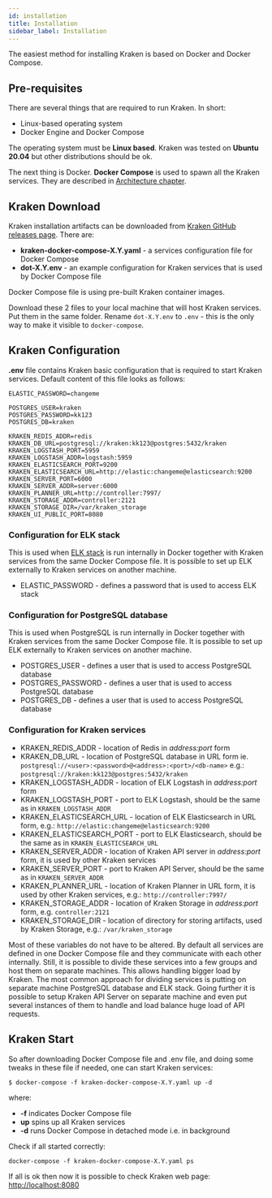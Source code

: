 ```yaml
---
id: installation
title: Installation
sidebar_label: Installation
---
```


The easiest method for installing Kraken is based on Docker and Docker Compose.

## Pre-requisites

There are several things that are required to run Kraken. In short:

- Linux-based operating system
- Docker Engine and Docker Compose

The operating system must be **Linux based**. Kraken was tested on **Ubuntu 20.04**
but other distributions should be ok.

The next thing is Docker. **Docker Compose** is used to spawn all the Kraken services.
They are described in [Architecture chapter](architecture.md).

## Kraken Download

Kraken installation artifacts can be downloaded from [Kraken GitHub releases page](https://github.com/Kraken-CI/kraken/releases).
There are:

- **kraken-docker-compose-X.Y.yaml** - a services configuration file for Docker Compose
- **dot-X.Y.env** - an example configuration for Kraken services that is used by Docker Compose file

Docker Compose file is using pre-built Kraken container images.

Download these 2 files to your local machine that will host Kraken services. Put them in the same folder.
Rename `dot-X.Y.env` to `.env` - this is the only way to make it visible to `docker-compose`.

## Kraken Configuration

**.env** file contains Kraken basic configuration that is required to start Kraken services.
Default content of this file looks as follows:

```
ELASTIC_PASSWORD=changeme

POSTGRES_USER=kraken
POSTGRES_PASSWORD=kk123
POSTGRES_DB=kraken

KRAKEN_REDIS_ADDR=redis
KRAKEN_DB_URL=postgresql://kraken:kk123@postgres:5432/kraken
KRAKEN_LOGSTASH_PORT=5959
KRAKEN_LOGSTASH_ADDR=logstash:5959
KRAKEN_ELASTICSEARCH_PORT=9200
KRAKEN_ELASTICSEARCH_URL=http://elastic:changeme@elasticsearch:9200
KRAKEN_SERVER_PORT=6000
KRAKEN_SERVER_ADDR=server:6000
KRAKEN_PLANNER_URL=http://controller:7997/
KRAKEN_STORAGE_ADDR=controller:2121
KRAKEN_STORAGE_DIR=/var/kraken_storage
KRAKEN_UI_PUBLIC_PORT=8080
```

### Configuration for ELK stack

This is used when [ELK stack](https://www.elastic.co/) is run
internally in Docker together with Kraken services from the same Docker
Compose file. It is possible to set up ELK externally to Kraken
services on another machine.

- ELASTIC_PASSWORD - defines a password that is used to access ELK stack

### Configuration for PostgreSQL database

This is used when PostgreSQL is run internally in Docker together with
Kraken services from the same Docker Compose file. It is possible to
set up ELK externally to Kraken services on another machine.

- POSTGRES_USER - defines a user that is used to access PostgreSQL database
- POSTGRES_PASSWORD - defines a user that is used to access PostgreSQL database
- POSTGRES_DB - defines a user that is used to access PostgreSQL database

### Configuration for Kraken services

- KRAKEN\_REDIS\_ADDR - location of Redis in _address:port_ form
- KRAKEN\_DB\_URL - location of PostgreSQL database in URL form ie. `postgresql://<user>:<password>@<address>:<port>/<db-name>` e.g.: `postgresql://kraken:kk123@postgres:5432/kraken`
- KRAKEN\_LOGSTASH\_ADDR - location of ELK Logstash in _address:port_ form
- KRAKEN\_LOGSTASH\_PORT - port to ELK Logstash, should be the same as in `KRAKEN_LOGSTASH_ADDR`
- KRAKEN\_ELASTICSEARCH\_URL - location of ELK Elasticsearch in URL form, e.g.: `http://elastic:changeme@elasticsearch:9200`
- KRAKEN\_ELASTICSEARCH\_PORT - port to ELK Elasticsearch, should be the same as in `KRAKEN_ELASTICSEARCH_URL`
- KRAKEN\_SERVER\_ADDR - location of Kraken API server in _address:port_ form, it is used by other Kraken services
- KRAKEN\_SERVER\_PORT - port to Kraken API Server, should be the same as in `KRAKEN_SERVER_ADDR`
- KRAKEN\_PLANNER\_URL - location of Kraken Planner in URL form, it is used by other Kraken services, e.g.: `http://controller:7997/`
- KRAKEN\_STORAGE\_ADDR - location of Kraken Storage in _address:port_ form, e.g. `controller:2121`
- KRAKEN\_STORAGE\_DIR - location of directory for storing artifacts, used by Kraken Storage, e.g.: `/var/kraken_storage`

Most of these variables do not have to be altered. By default all
services are defined in one Docker Compose file and they communicate
with each other internally. Still, it is possible to divide these
services into a few groups and host them on separate machines. This
allows handling bigger load by Kraken. The most common approach for
dividing services is putting on separate machine PostgreSQL database
and ELK stack. Going further it is possible to setup Kraken API Server
on separate machine and even put several instances of them to handle
and load balance huge load of API requests.

## Kraken Start

So after downloading Docker Compose file and .env file, and doing some tweaks in these file if needed,
one can start Kraken services:

```console
$ docker-compose -f kraken-docker-compose-X.Y.yaml up -d
```

where:

- **-f** indicates Docker Compose file
- **up** spins up all Kraken services
- **-d** runs Docker Compose in detached mode i.e. in background

Check if all started correctly:

```console
docker-compose -f kraken-docker-compose-X.Y.yaml ps
```

If all is ok then now it is possible to check Kraken web page: [http://localhost:8080](http://localhost:8080)
